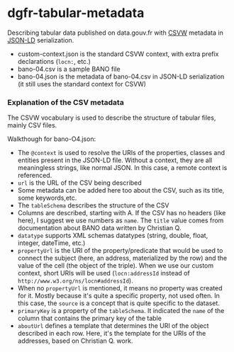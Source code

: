 # dgfr-tabular-metadata
Describing tabular data published on data.gouv.fr with [CSVW](http://www.w3.org/TR/csv2rdf/) metadata in [JSON-LD](http://www.w3.org/TR/json-ld/) serialization.

- custom-context.json is the standard CSVW context, with extra prefix declarations (`locn:`, etc.)
- bano-04.csv is a sample BANO file
- bano-04.json is the metadata of bano-04.csv in JSON-LD serialization (it still uses the standard context for CSVW)

### Explanation of the CSV metadata

The CSVW vocabulary is used to describe the structure of tabular files, mainly CSV files.

Walkthough for bano-O4.json:

- The `@context` is used to resolve the URIs of the properties, classes and entities present in the JSON-LD file. Without a context, they are all meaningless strings, like normal JSON. In this case, a remote context is referenced.
- `url` is the URL of the CSV being described
- Some metadata can be added here too about the CSV, such as its title, some keywords,etc.
- The `tableSchema` describes the structure of the CSV
- Columns are described, starting with A. If the CSV has no headers (like here), I suggest we use numbers as `name`. The `title` value comes from documentation about BANO data written by Christian Q.
- `datatype` supports XML schemas datatypes (string, double, float, integer, dateTime, etc.)
- `propertyUrl` is the URI of the property/predicate that would be used to connect the subject (here, an address, materialized by the row) and the value of the cell (the object of the triple). When we use our custom context, short URIs will be used (`locn:addressId` instead of `http://www.w3.org/ns/locn#addressId`).
- When no `propertyUrl` is mentioned, it means no property was created for it. Mostly because it's quite a specific property, not used often. In this case, the `source` is a concept that is quite specific to the dataset.
- `primaryKey` is a property of the `tableSchema`. It indicated the `name` of the column that contains the primary key of the table
- `aboutUrl` defines a template that determines the URI of the object described in each row. Here, it's the template for the URIs of the addresses, based on Christian Q. work.
